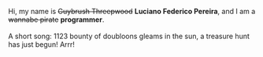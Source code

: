 Hi, my name is ~~Guybrush Threepwood~~ **Luciano Federico Pereira**, and I am a ~~wannabe pirate~~ **programmer**.<br><br>A short song: 1123 bounty of doubloons gleams in the sun, a treasure hunt has just begun! Arrr!
